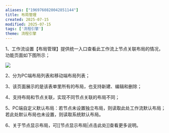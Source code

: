 ```yaml
---
aliases: ["1969760820042851144"]
title: 布局管理
created: 2025-07-15
modified: 2025-07-15
tags: ['流程引擎']
theme: 流程引擎
---
```


1、工作流设置【布局管理】提供统一入口查看此工作流上节点关联布局的情况，功能页面如下图所示；

![](ebb11edfca818d936c8c97075104fd35.jpg)

2、分为PC端布局列表和移动端布局列表；

3、该页面展示的是该表单里所有的布局，也支持新建、编辑和删除；

4、支持布局和节点关联，实现不同节点关联的布局不同；

5、PC端自定义默认布局：若节点未设置独立布局，则读取此处工作流默认布局；若此处默认布局也未设置，则读取系统默认布局。

6、关于节点显示布局，可[[节点显示布局|点击此处]]查看更多说明。